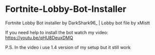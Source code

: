 # Fortnite-Lobby-Bot-Installer
Fortnite Lobby Bot installer by DarkShark96_ | Lobby bot file by xMistt

If you need help to install the bot watch my video: https://youtu.be/qHU8DeuxDMQ

P.S. In the video i use 1.4 version of my setup but it still work
